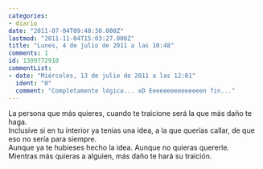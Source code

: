 ```yaml
---
categories:
- diario
date: "2011-07-04T09:48:30.000Z"
lastmod: "2011-11-04T15:03:27.000Z"
title: "Lunes, 4 de julio de 2011 a las 10:48"
comments: 1
id: 1309772910
commentList:
- date: "Miércoles, 13 de julio de 2011 a las 12:01"
  ident: "0"
  comment: "Completamente lógico... xD Eeeeeeeeeeeeeeen fin..."
---
```


La persona que más quieres, cuando te traicione será la que más daño te haga.  
Inclusive si en tu interior ya tenias una idea, a la que querías callar, de que eso no sería para siempre.  
Aunque ya te hubieses hecho la idea. Aunque no quieras quererle.  
Mientras más quieras a alguien, más daño te hará su traición.